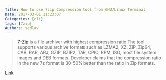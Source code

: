 ```yaml
---
Title: How to use 7zip Compression tool from GNU/Linux Terminal
Date: 2017-03-01 11:23:07
Categories: [cli]
tags: [7zip]
Authors: sedlav
---
```


> [7-Zip](http://www.7-zip.org/) is a file archiver with highest compression ratio.The tool supports various archive formats such as LZMA2, XZ, ZIP, Zip64, CAB, RAR, ARJ, GZIP, BZIP2, TAR, CPIO, RPM, ISO, most file system images and DEB formats. Developer claims that the compression ratio in the new 7z format is 30-50% better than the ratio in Zip formats.

[Link](http://www.linuxtechi.com/7zip-compression-tool-linux-terminal/)
